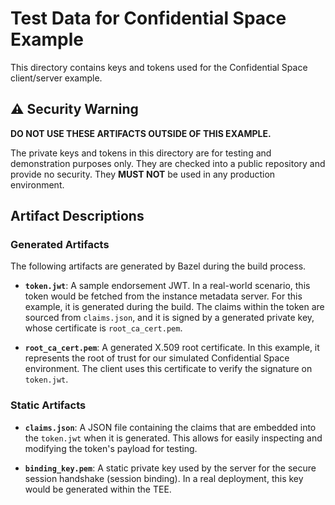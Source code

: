 # Test Data for Confidential Space Example

This directory contains keys and tokens used for the Confidential Space
client/server example.

## ⚠️ Security Warning

**DO NOT USE THESE ARTIFACTS OUTSIDE OF THIS EXAMPLE.**

The private keys and tokens in this directory are for testing and demonstration
purposes only. They are checked into a public repository and provide no
security. They **MUST NOT** be used in any production environment.

## Artifact Descriptions

### Generated Artifacts

The following artifacts are generated by Bazel during the build process.

- **`token.jwt`**: A sample endorsement JWT. In a real-world scenario, this
  token would be fetched from the instance metadata server. For this example, it
  is generated during the build. The claims within the token are sourced from
  `claims.json`, and it is signed by a generated private key, whose certificate
  is `root_ca_cert.pem`.

- **`root_ca_cert.pem`**: A generated X.509 root certificate. In this example,
  it represents the root of trust for our simulated Confidential Space
  environment. The client uses this certificate to verify the signature on
  `token.jwt`.

### Static Artifacts

- **`claims.json`**: A JSON file containing the claims that are embedded into
  the `token.jwt` when it is generated. This allows for easily inspecting and
  modifying the token's payload for testing.

- **`binding_key.pem`**: A static private key used by the server for the secure
  session handshake (session binding). In a real deployment, this key would be
  generated within the TEE.
